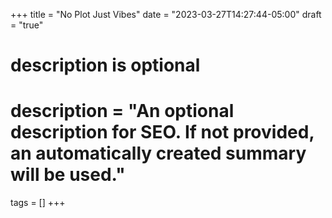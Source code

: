 +++
title = "No Plot Just Vibes"
date = "2023-03-27T14:27:44-05:00"
draft = "true"
#
# description is optional
#
# description = "An optional description for SEO. If not provided, an automatically created summary will be used."

tags = []
+++


